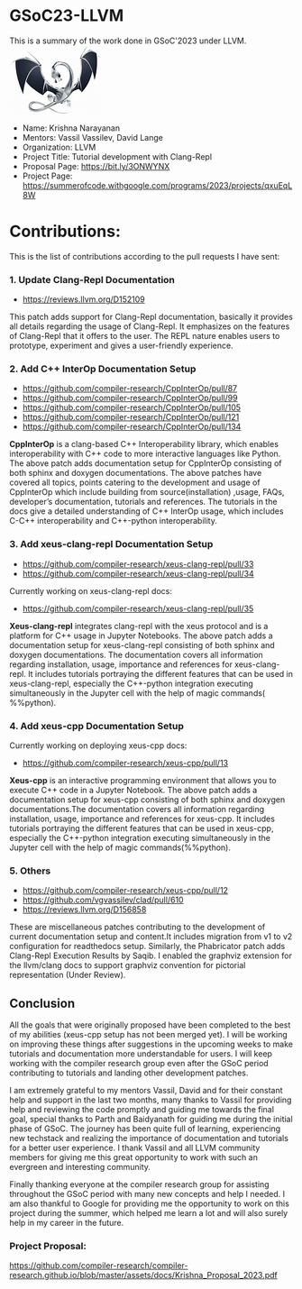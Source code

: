 # GSoC23-LLVM
This is a summary of the work done in GSoC'2023 under LLVM.
![LLVM](https://github.com/Krishna-13-cyber/GSoC23-LLVM/blob/content/images/llvm.jpeg)

- Name: Krishna Narayanan
- Mentors: Vassil Vassilev, David Lange
- Organization: LLVM
- Project Title: Tutorial development with Clang-Repl
- Proposal Page: https://bit.ly/3ONWYNX
- Project Page: https://summerofcode.withgoogle.com/programs/2023/projects/qxuEqL8W


# Contributions:

This is the list of contributions according to the pull requests I have sent:

### 1. Update Clang-Repl Documentation

- https://reviews.llvm.org/D152109

This patch adds support for Clang-Repl documentation, basically it provides all 
details regarding the usage of Clang-Repl. It emphasizes on the features of 
Clang-Repl that it offers to the user. The REPL nature enables users to prototype,
experiment and gives a user-friendly experience.

### 2. Add C++ InterOp Documentation Setup

- https://github.com/compiler-research/CppInterOp/pull/87
- https://github.com/compiler-research/CppInterOp/pull/99
- https://github.com/compiler-research/CppInterOp/pull/105
- https://github.com/compiler-research/CppInterOp/pull/121
- https://github.com/compiler-research/CppInterOp/pull/134

**CppInterOp** is a clang-based C++ Interoperability library, which enables interoperability
with C++ code to more interactive languages like Python. The above patch adds
documentation setup for CppInterOp consisting of both sphinx and doxygen 
documentations. The above patches have covered all topics, points catering to the
development and usage of CppInterOp which include building from source(installation)
,usage, FAQs, developer’s documentation, tutorials and references. The tutorials in
the docs give a detailed understanding of C++ InterOp usage, which includes C-C++
interoperability and C++-python interoperability. 

### 3. Add xeus-clang-repl Documentation Setup

- https://github.com/compiler-research/xeus-clang-repl/pull/33
- https://github.com/compiler-research/xeus-clang-repl/pull/34

Currently working on xeus-clang-repl docs:
- https://github.com/compiler-research/xeus-clang-repl/pull/35

**Xeus-clang-repl** integrates clang-repl with the xeus protocol and is a platform 
for C++ usage in Jupyter Notebooks. The above patch adds a documentation setup 
for xeus-clang-repl consisting of both sphinx and doxygen documentations. The 
documentation covers all information regarding installation, usage, importance
and references for xeus-clang-repl. It includes tutorials portraying the different
features that can be used in xeus-clang-repl, especially the C++-python integration
executing simultaneously in the Jupyter cell with the help of magic commands( %%python).

### 4. Add xeus-cpp Documentation Setup

Currently working on deploying xeus-cpp docs:
- https://github.com/compiler-research/xeus-cpp/pull/13

**Xeus-cpp** is an interactive programming environment that allows you to 
execute C++ code in a Jupyter Notebook. The above patch adds a documentation setup
for xeus-cpp consisting of both sphinx and doxygen documentations.The documentation
covers all information regarding installation, usage, importance and references
for xeus-cpp.
It includes tutorials portraying the different features that can be used in xeus-cpp,
especially the C++-python integration executing simultaneously in the Jupyter cell
with the help of magic commands(%%python).

### 5. Others

- https://github.com/compiler-research/xeus-cpp/pull/12
- https://github.com/vgvassilev/clad/pull/610
- https://reviews.llvm.org/D156858

These are miscellaneous patches contributing to the development of current
documentation setup and content.It includes migration from v1 to v2 configuration
for readthedocs setup. Similarly, the Phabricator patch adds Clang-Repl Execution
Results by Saqib. I enabled the graphviz extension for the llvm/clang docs to
support graphviz convention for pictorial representation (Under Review).

## Conclusion

All the goals that were originally proposed have been completed to the best of my
abilities (xeus-cpp setup has not been merged yet). I will be working on improving
these things after suggestions in the upcoming weeks to make tutorials and documentation
more understandable for users. I will keep working with the compiler research group
even after the GSoC period contributing to tutorials and landing other development
patches.

I am extremely grateful to my mentors Vassil, David and for their constant
help and support in the last two months, many thanks to Vassil for providing help
and reviewing the code promptly and guiding me towards the final goal, special
thanks to Parth and Baidyanath for guiding me during the initial phase of GSoC.
The journey has been quite full of learning, experiencing new techstack and realizing
the importance of documentation and tutorials for a better user experience. I thank
Vassil and all LLVM community members for giving me this great opportunity to work
with such an evergreen and interesting community. 

Finally thanking everyone at the compiler research group for assisting throughout
the GSoC period with many new concepts and help I needed. I am also thankful to
Google for providing me the opportunity to work on this project during the summer,
which helped me learn a lot and will also surely help in my career in the future.


### Project Proposal:
https://github.com/compiler-research/compiler-research.github.io/blob/master/assets/docs/Krishna_Proposal_2023.pdf
